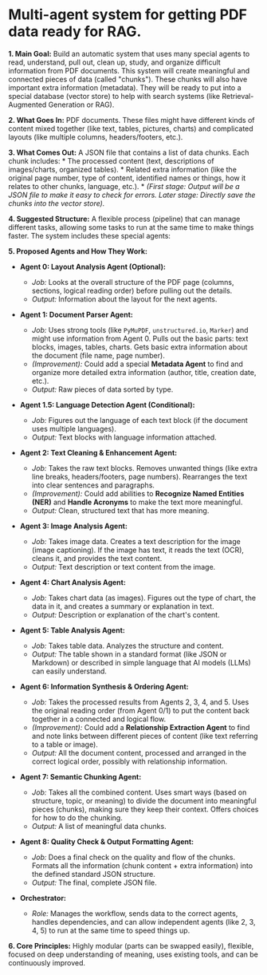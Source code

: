 # Multi-agent system for getting PDF data ready for RAG.

**1. Main Goal:**
Build an automatic system that uses many special agents to read, understand, pull out, clean up, study, and organize difficult information from PDF documents. This system will create meaningful and connected pieces of data (called "chunks"). These chunks will also have important extra information (metadata). They will be ready to put into a special database (vector store) to help with search systems (like Retrieval-Augmented Generation or RAG).

**2. What Goes In:**
PDF documents. These files might have different kinds of content mixed together (like text, tables, pictures, charts) and complicated layouts (like multiple columns, headers/footers, etc.).

**3. What Comes Out:**
A JSON file that contains a list of data chunks. Each chunk includes:
    * The processed content (text, descriptions of images/charts, organized tables).
    * Related extra information (like the original page number, type of content, identified names or things, how it relates to other chunks, language, etc.).
    * *(First stage: Output will be a JSON file to make it easy to check for errors. Later stage: Directly save the chunks into the vector store).*

**4. Suggested Structure:**
A flexible process (pipeline) that can manage different tasks, allowing some tasks to run at the same time to make things faster. The system includes these special agents:

**5. Proposed Agents and How They Work:**

* **Agent 0: Layout Analysis Agent (Optional):**
    * *Job:* Looks at the overall structure of the PDF page (columns, sections, logical reading order) before pulling out the details.
    * *Output:* Information about the layout for the next agents.

* **Agent 1: Document Parser Agent:**
    * *Job:* Uses strong tools (like `PyMuPDF`, `unstructured.io`, `Marker`) and might use information from Agent 0. Pulls out the basic parts: text blocks, images, tables, charts. Gets basic extra information about the document (file name, page number).
    * *(Improvement):* Could add a special **Metadata Agent** to find and organize more detailed extra information (author, title, creation date, etc.).
    * *Output:* Raw pieces of data sorted by type.

* **Agent 1.5: Language Detection Agent (Conditional):**
    * *Job:* Figures out the language of each text block (if the document uses multiple languages).
    * *Output:* Text blocks with language information attached.

* **Agent 2: Text Cleaning & Enhancement Agent:**
    * *Job:* Takes the raw text blocks. Removes unwanted things (like extra line breaks, headers/footers, page numbers). Rearranges the text into clear sentences and paragraphs.
    * *(Improvement):* Could add abilities to **Recognize Named Entities (NER)** and **Handle Acronyms** to make the text more meaningful.
    * *Output:* Clean, structured text that has more meaning.

* **Agent 3: Image Analysis Agent:**
    * *Job:* Takes image data. Creates a text description for the image (image captioning). If the image has text, it reads the text (OCR), cleans it, and provides the text content.
    * *Output:* Text description or text content from the image.

* **Agent 4: Chart Analysis Agent:**
    * *Job:* Takes chart data (as images). Figures out the type of chart, the data in it, and creates a summary or explanation in text.
    * *Output:* Description or explanation of the chart's content.

* **Agent 5: Table Analysis Agent:**
    * *Job:* Takes table data. Analyzes the structure and content.
    * *Output:* The table shown in a standard format (like JSON or Markdown) or described in simple language that AI models (LLMs) can easily understand.

* **Agent 6: Information Synthesis & Ordering Agent:**
    * *Job:* Takes the processed results from Agents 2, 3, 4, and 5. Uses the original reading order (from Agent 0/1) to put the content back together in a connected and logical flow.
    * *(Improvement):* Could add a **Relationship Extraction Agent** to find and note links between different pieces of content (like text referring to a table or image).
    * *Output:* All the document content, processed and arranged in the correct logical order, possibly with relationship information.

* **Agent 7: Semantic Chunking Agent:**
    * *Job:* Takes all the combined content. Uses smart ways (based on structure, topic, or meaning) to divide the document into meaningful pieces (chunks), making sure they keep their context. Offers choices for how to do the chunking.
    * *Output:* A list of meaningful data chunks.

* **Agent 8: Quality Check & Output Formatting Agent:**
    * *Job:* Does a final check on the quality and flow of the chunks. Formats all the information (chunk content + extra information) into the defined standard JSON structure.
    * *Output:* The final, complete JSON file.

* **Orchestrator:**
    * *Role:* Manages the workflow, sends data to the correct agents, handles dependencies, and can allow independent agents (like 2, 3, 4, 5) to run at the same time to speed things up.

**6. Core Principles:**
Highly modular (parts can be swapped easily), flexible, focused on deep understanding of meaning, uses existing tools, and can be continuously improved.